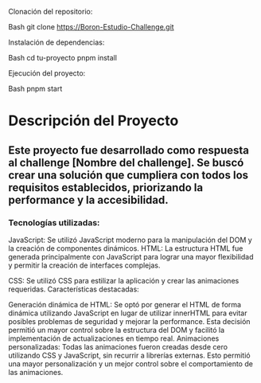 Clonación del repositorio:

Bash
git clone https://Boron-Estudio-Challenge.git

Instalación de dependencias:

Bash
cd tu-proyecto
pnpm install


Ejecución del proyecto:

Bash
pnpm start


# Descripción del Proyecto
## Este proyecto fue desarrollado como respuesta al challenge [Nombre del challenge]. Se buscó crear una solución que cumpliera con todos los requisitos establecidos, priorizando la performance y la accesibilidad.

### Tecnologías utilizadas:

JavaScript: Se utilizó JavaScript moderno para la manipulación del DOM y la creación de componentes dinámicos.
HTML: La estructura HTML fue generada principalmente con JavaScript para lograr una mayor flexibilidad y permitir la creación de interfaces complejas.

CSS: Se utilizó CSS para estilizar la aplicación y crear las animaciones requeridas.
Características destacadas:

Generación dinámica de HTML: Se optó por generar el HTML de forma dinámica utilizando JavaScript en lugar de utilizar innerHTML para evitar posibles problemas de seguridad y mejorar la performance. Esta decisión permitió un mayor control sobre la estructura del DOM y facilitó la implementación de actualizaciones en tiempo real.
Animaciones personalizadas: Todas las animaciones fueron creadas desde cero utilizando CSS y JavaScript, sin recurrir a librerías externas. Esto permitió una mayor personalización y un mejor control sobre el comportamiento de las animaciones.
